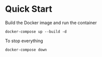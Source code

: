 # Quick Start
Build the Docker image and run the container
```
docker-compose up --build -d
```

To stop everything

```
docker-compose down
```